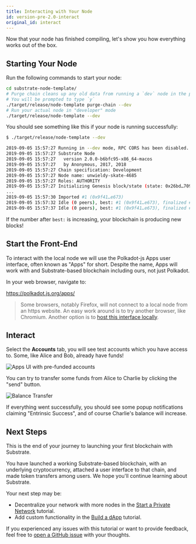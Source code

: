 ```yaml
---
title: Interacting with Your Node
id: version-pre-2.0-interact
original_id: interact
---
```


Now that your node has finished compiling, let's show you how everything works out of the box.

## Starting Your Node

Run the following commands to start your node:

```bash
cd substrate-node-template/
# Purge chain cleans up any old data from running a `dev` node in the past
# You will be prompted to type `y`
./target/release/node-template purge-chain --dev
# Run your actual node in "developer" mode
./target/release/node-template --dev
```

You should see something like this if your node is running successfully:

```bash
$ ./target/release/node-template --dev

2019-09-05 15:57:27 Running in --dev mode, RPC CORS has been disabled.
2019-09-05 15:57:27 Substrate Node
2019-09-05 15:57:27   version 2.0.0-b6bfc95-x86_64-macos
2019-09-05 15:57:27   by Anonymous, 2017, 2018
2019-09-05 15:57:27 Chain specification: Development
2019-09-05 15:57:27 Node name: unwieldy-skate-4685
2019-09-05 15:57:27 Roles: AUTHORITY
2019-09-05 15:57:27 Initializing Genesis block/state (state: 0x26bd…7093, header-hash: 0xbf06…58a9)
...
2019-09-05 15:57:30 Imported #1 (0x9f41…e673)
2019-09-05 15:57:32 Idle (0 peers), best: #1 (0x9f41…e673), finalized #1 (0x9f41…e673), ⬇ 0 ⬆ 0
2019-09-05 15:57:37 Idle (0 peers), best: #1 (0x9f41…e673), finalized #1 (0x9f41…e673), ⬇ 0 ⬆ 0
```

If the number after `best:` is increasing, your blockchain is producing new blocks!

## Start the Front-End

To interact with the local node we will use the Polkadot-js Apps user interface, often known as
"Apps" for short. Despite the name, Apps will work with and Substrate-based blockchain including ours, not just Polkadot.

In your web browser, navigate to:

https://polkadot.js.org/apps/

> Some browsers, notably Firefox, will not connect to a local node from an https website. An easy work around is to try another browser, like Chromium. Another option is to [host this interface locally](https://github.com/polkadot-js/apps#development).


## Interact

Select the **Accounts** tab, you will see test accounts which you have access to. Some, like Alice
and Bob, already have funds!

![Apps UI with pre-funded accounts](assets/tutorials/first-chain/apps-prefunded.png)

You can try to transfer some funds from Alice to Charlie by clicking the "send" button.

![Balance Transfer](assets/tutorials/first-chain/apps-transfer.png)

If everything went successfully, you should see some popup notifications claiming "Entrinsic
Success", and of course Charlie's balance will increase.

## Next Steps
This is the end of your journey to launching your first blockchain with Substrate.

You have launched a working Substrate-based blockchain, with an underlying cryptocurrency, attached a user interface to that chain, and made token transfers among users. We hope you'll continue learning about Substrate.

Your next step may be:

* Decentralize your network with more nodes in the [Start a Private Network](tutorials/start-a-private-network) tutorial.
* Add custom functionality in the [Build a dApp](tutorials/build-a-dapp) tutorial.

If you experienced any issues with this tutorial or want to provide feedback, feel free to [open a
GitHub
issue](https://github.com/substrate-developer-hub/substrate-developer-hub.github.io/issues/new) with
your thoughts.
